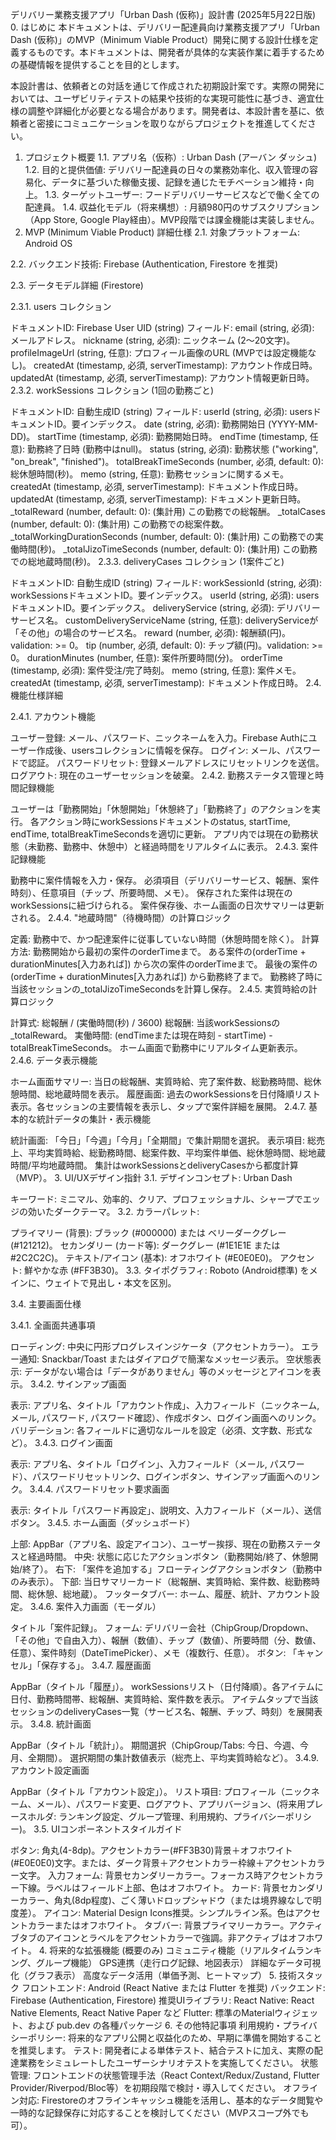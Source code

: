 デリバリー業務支援アプリ「Urban Dash (仮称)」設計書 (2025年5月22日版)
0. はじめに
本ドキュメントは、デリバリー配達員向け業務支援アプリ「Urban Dash (仮称)」のMVP（Minimum Viable Product）開発に関する設計仕様を定義するものです。本ドキュメントは、開発者が具体的な実装作業に着手するための基礎情報を提供することを目的とします。

本設計書は、依頼者との対話を通じて作成された初期設計案です。実際の開発においては、ユーザビリティテストの結果や技術的な実現可能性に基づき、適宜仕様の調整や詳細化が必要となる場合があります。開発者は、本設計書を基に、依頼者と密接にコミュニケーションを取りながらプロジェクトを推進してください。

1. プロジェクト概要
1.1. アプリ名（仮称）: Urban Dash (アーバン ダッシュ)
1.2. 目的と提供価値: デリバリー配達員の日々の業務効率化、収入管理の容易化、データに基づいた稼働支援、記録を通じたモチベーション維持・向上。
1.3. ターゲットユーザー: フードデリバリーサービスなどで働く全ての配達員。
1.4. 収益化モデル（将来構想）: 月額980円のサブスクリプション（App Store, Google Play経由）。MVP段階では課金機能は実装しません。
2. MVP (Minimum Viable Product) 詳細仕様
2.1. 対象プラットフォーム: Android OS

2.2. バックエンド技術: Firebase (Authentication, Firestore を推奨)

2.3. データモデル詳細 (Firestore)

2.3.1. users コレクション

ドキュメントID: Firebase User UID (string)
フィールド:
email (string, 必須): メールアドレス。
nickname (string, 必須): ニックネーム (2～20文字)。
profileImageUrl (string, 任意): プロフィール画像のURL (MVPでは設定機能なし)。
createdAt (timestamp, 必須, serverTimestamp): アカウント作成日時。
updatedAt (timestamp, 必須, serverTimestamp): アカウント情報更新日時。
2.3.2. workSessions コレクション (1回の勤務ごと)

ドキュメントID: 自動生成ID (string)
フィールド:
userId (string, 必須): usersドキュメントID。要インデックス。
date (string, 必須): 勤務開始日 (YYYY-MM-DD)。
startTime (timestamp, 必須): 勤務開始日時。
endTime (timestamp, 任意): 勤務終了日時 (勤務中はnull)。
status (string, 必須): 勤務状態 ("working", "on_break", "finished")。
totalBreakTimeSeconds (number, 必須, default: 0): 総休憩時間(秒)。
memo (string, 任意): 勤務セッションに関するメモ。
createdAt (timestamp, 必須, serverTimestamp): ドキュメント作成日時。
updatedAt (timestamp, 必須, serverTimestamp): ドキュメント更新日時。
_totalReward (number, default: 0): (集計用) この勤務での総報酬。
_totalCases (number, default: 0): (集計用) この勤務での総案件数。
_totalWorkingDurationSeconds (number, default: 0): (集計用) この勤務での実働時間(秒)。
_totalJizoTimeSeconds (number, default: 0): (集計用) この勤務での総地蔵時間(秒)。
2.3.3. deliveryCases コレクション (1案件ごと)

ドキュメントID: 自動生成ID (string)
フィールド:
workSessionId (string, 必須): workSessionsドキュメントID。要インデックス。
userId (string, 必須): usersドキュメントID。要インデックス。
deliveryService (string, 必須): デリバリーサービス名。
customDeliveryServiceName (string, 任意): deliveryServiceが「その他」の場合のサービス名。
reward (number, 必須): 報酬額(円)。validation: >= 0。
tip (number, 必須, default: 0): チップ額(円)。validation: >= 0。
durationMinutes (number, 任意): 案件所要時間(分)。
orderTime (timestamp, 必須): 案件受注/完了時刻。
memo (string, 任意): 案件メモ。
createdAt (timestamp, 必須, serverTimestamp): ドキュメント作成日時。
2.4. 機能仕様詳細

2.4.1. アカウント機能

ユーザー登録: メール、パスワード、ニックネームを入力。Firebase Authにユーザー作成後、usersコレクションに情報を保存。
ログイン: メール、パスワードで認証。
パスワードリセット: 登録メールアドレスにリセットリンクを送信。
ログアウト: 現在のユーザーセッションを破棄。
2.4.2. 勤務ステータス管理と時間記録機能

ユーザーは「勤務開始」「休憩開始」「休憩終了」「勤務終了」のアクションを実行。
各アクション時にworkSessionsドキュメントのstatus, startTime, endTime, totalBreakTimeSecondsを適切に更新。
アプリ内では現在の勤務状態（未勤務、勤務中、休憩中）と経過時間をリアルタイムに表示。
2.4.3. 案件記録機能

勤務中に案件情報を入力・保存。
必須項目（デリバリーサービス、報酬、案件時刻）、任意項目（チップ、所要時間、メモ）。
保存された案件は現在のworkSessionsに紐づけられる。
案件保存後、ホーム画面の日次サマリーは更新される。
2.4.4. "地蔵時間"（待機時間）の計算ロジック

定義: 勤務中で、かつ配達案件に従事していない時間（休憩時間を除く）。
計算方法:
勤務開始から最初の案件のorderTimeまで。
ある案件の(orderTime + durationMinutes[入力あれば]) から次の案件のorderTimeまで。
最後の案件の(orderTime + durationMinutes[入力あれば]) から勤務終了まで。
勤務終了時に当該セッションの_totalJizoTimeSecondsを計算し保存。
2.4.5. 実質時給の計算ロジック

計算式: 総報酬 / (実働時間(秒) / 3600)
総報酬: 当該workSessionsの_totalReward。
実働時間: (endTimeまたは現在時刻 - startTime) - totalBreakTimeSeconds。
ホーム画面で勤務中にリアルタイム更新表示。
2.4.6. データ表示機能

ホーム画面サマリー: 当日の総報酬、実質時給、完了案件数、総勤務時間、総休憩時間、総地蔵時間を表示。
履歴画面: 過去のworkSessionsを日付降順リスト表示。各セッションの主要情報を表示し、タップで案件詳細を展開。
2.4.7. 基本的な統計データの集計・表示機能

統計画面: 「今日」「今週」「今月」「全期間」で集計期間を選択。
表示項目: 総売上、平均実質時給、総勤務時間、総案件数、平均案件単価、総休憩時間、総地蔵時間/平均地蔵時間。
集計はworkSessionsとdeliveryCasesから都度計算（MVP）。
3. UI/UXデザイン指針
3.1. デザインコンセプト: Urban Dash

キーワード: ミニマル、効率的、クリア、プロフェッショナル、シャープでエッジの効いたダークテーマ。
3.2. カラーパレット:

プライマリー (背景): ブラック (#000000) または ベリーダークグレー (#121212)。
セカンダリー (カード等): ダークグレー (#1E1E1E または #2C2C2C)。
テキスト/アイコン (基本): オフホワイト (#E0E0E0)。
アクセント: 鮮やかな赤 (#FF3B30)。
3.3. タイポグラフィ: Roboto (Android標準) をメインに、ウェイトで見出し・本文を区別。

3.4. 主要画面仕様

3.4.1. 全画面共通事項

ローディング: 中央に円形プログレスインジケータ（アクセントカラー）。
エラー通知: Snackbar/Toast またはダイアログで簡潔なメッセージ表示。
空状態表示: データがない場合は「データがありません」等のメッセージとアイコンを表示。
3.4.2. サインアップ画面

表示: アプリ名、タイトル「アカウント作成」、入力フィールド（ニックネーム, メール, パスワード, パスワード確認）、作成ボタン、ログイン画面へのリンク。
バリデーション: 各フィールドに適切なルールを設定（必須、文字数、形式など）。
3.4.3. ログイン画面

表示: アプリ名、タイトル「ログイン」、入力フィールド（メール, パスワード）、パスワードリセットリンク、ログインボタン、サインアップ画面へのリンク。
3.4.4. パスワードリセット要求画面

表示: タイトル「パスワード再設定」、説明文、入力フィールド（メール）、送信ボタン。
3.4.5. ホーム画面（ダッシュボード）

上部: AppBar（アプリ名、設定アイコン）、ユーザー挨拶、現在の勤務ステータスと経過時間。
中央: 状態に応じたアクションボタン（勤務開始/終了、休憩開始/終了）。
右下: 「案件を追加する」フローティングアクションボタン（勤務中のみ表示）。
下部: 当日サマリーカード（総報酬、実質時給、案件数、総勤務時間、総休憩、総地蔵）。
フッタータブバー: ホーム、履歴、統計、アカウント設定。
3.4.6. 案件入力画面（モーダル）

タイトル「案件記録」。
フォーム: デリバリー会社（ChipGroup/Dropdown、「その他」で自由入力）、報酬（数値）、チップ（数値）、所要時間（分、数値、任意）、案件時刻（DateTimePicker）、メモ（複数行、任意）。
ボタン: 「キャンセル」「保存する」。
3.4.7. 履歴画面

AppBar（タイトル「履歴」）。
workSessionsリスト（日付降順）。各アイテムに日付、勤務時間帯、総報酬、実質時給、案件数を表示。
アイテムタップで当該セッションのdeliveryCases一覧（サービス名、報酬、チップ、時刻）を展開表示。
3.4.8. 統計画面

AppBar（タイトル「統計」）。
期間選択（ChipGroup/Tabs: 今日、今週、今月、全期間）。
選択期間の集計数値表示（総売上、平均実質時給など）。
3.4.9. アカウント設定画面

AppBar（タイトル「アカウント設定」）。
リスト項目: プロフィール（ニックネーム、メール）、パスワード変更、ログアウト、アプリバージョン、(将来用プレースホルダ: ランキング設定、グループ管理、利用規約、プライバシーポリシー)。
3.5. UIコンポーネントスタイルガイド

ボタン: 角丸(4-8dp)。アクセントカラー(#FF3B30)背景＋オフホワイト(#E0E0E0)文字。または、ダーク背景＋アクセントカラー枠線＋アクセントカラー文字。
入力フォーム: 背景セカンダリーカラー。フォーカス時アクセントカラー下線。ラベルはフィールド上部、色はオフホワイト。
カード: 背景セカンダリーカラー、角丸(8dp程度)、ごく薄いドロップシャドウ（または境界線なしで明度差）。
アイコン: Material Design Icons推奨。シンプルライン系。色はアクセントカラーまたはオフホワイト。
タブバー: 背景プライマリーカラー。アクティブタブのアイコンとラベルをアクセントカラーで強調。非アクティブはオフホワイト。
4. 将来的な拡張機能 (概要のみ)
コミュニティ機能（リアルタイムランキング、グループ機能）
GPS連携（走行ログ記録、地図表示）
詳細なデータ可視化（グラフ表示）
高度なデータ活用（単価予測、ヒートマップ）
5. 技術スタック
フロントエンド: Android (React Native または Flutter を推奨)
バックエンド: Firebase (Authentication, Firestore)
推奨UIライブラリ:
React Native: React Native Elements, React Native Paper など
Flutter: 標準のMaterialウィジェット、および pub.dev の各種パッケージ
6. その他特記事項
利用規約・プライバシーポリシー: 将来的なアプリ公開と収益化のため、早期に準備を開始することを推奨します。
テスト: 開発者による単体テスト、結合テストに加え、実際の配達業務をシミュレートしたユーザーシナリオテストを実施してください。
状態管理: フロントエンドの状態管理手法（React Context/Redux/Zustand, Flutter Provider/Riverpod/Bloc等）を初期段階で検討・導入してください。
オフライン対応: Firestoreのオフラインキャッシュ機能を活用し、基本的なデータ閲覧や一時的な記録保存に対応することを検討してください（MVPスコープ外でも可）。

